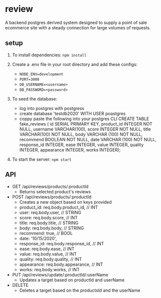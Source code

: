 # review
A backend postgres derived system designed to supply a point of sale ecommerce site with a steady connection for large volumes of requests.

## setup

1. To install dependencies: `npm install`
2. Create a .env file in your root directory and add these configs:
    - `NODE_ENV=development`
    - `PORT=3000`
    - `DB_USERNAME=<username>`
    - `DB_PASSWORD=<password>`
3. To seed the database:
   - log into postgres with postgress
   - create database 'testdb2020' WITH USER poastgres
   - coppy paste the following into your postgres CLI
      CREATE TABLE fake_reviews (
      id SERIAL PRIMARY KEY,
      product_id INTEGER NOT NULL,
      username VARCHAR(100),
      score INTEGER NOT NULL,
      title VARCHAR(100) NOT NULL,
      body VARCHAR (100) NOT NULL,
      recommend BOOLEAN NOT NULL,
      date VARCHAR (100) NOT NULL,
      response_id INTEGER,
      ease INTEGER,
      value INTEGER,
      quality INTEGER,
      appearance INTEGER,
      works INTEGER);

4. To start the server: `npm start`

## API
 - GET /api/reviews/products/:productId
    - Returns selected product's reviews
 - POST /api/reviews/products/:productId
    - Creates a new object based on keys provided
    - product_id: req.body.product_id, // INT
    - user: req.body.user, // STRING
    - score: req.body.score, // INT
    - title: req.body.title, // STRING
    - body: req.body.body, // STRING
    - recommend: true, // BOOL
    - date: '10/15/2020',
    - response_id: req.body.response_id, // INT
    - ease: req.body.ease, // INT
    - value: req.body.value, // INT
    - quality: req.body.quality, // INT
    - appearance: req.body.appearance, // INT
    - works: req.body.works, // INT
 - PUT /api/reviews/update/:productId/:userName
    - Updates a target based on productId and userName
 - DELETE
    - Deletes a target based on the productsId and the userName
